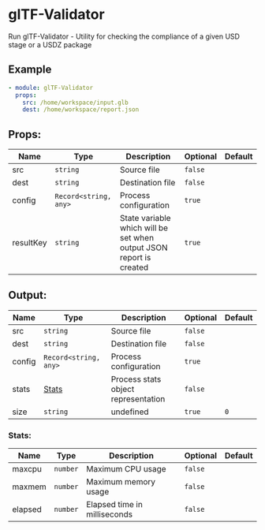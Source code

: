 # glTF-Validator

Run glTF-Validator - Utility for checking the compliance of a given USD stage or a USDZ package

## Example

```yaml
- module: glTF-Validator
  props:
    src: /home/workspace/input.glb
    dest: /home/workspace/report.json
```

## Props:

| Name | Type | Description | Optional | Default |
| ---- | ---- | ----------- | -------- | ------- |
| src | `string` | Source file | `false` |  |
| dest | `string` | Destination file | `false` |  |
| config | `Record<string, any>` | Process configuration | `true` |  |
| resultKey | `string` | State variable which will be set when output JSON report is created | `true` |  |

## Output:

| Name | Type | Description | Optional | Default |
| ---- | ---- | ----------- | -------- | ------- |
| src | `string` | Source file | `false` |  |
| dest | `string` | Destination file | `false` |  |
| config | `Record<string, any>` | Process configuration | `true` |  |
| stats | [Stats](#stats) | Process stats object representation | `false` |  |
| size | `string` | undefined | `true` | `0` |

### Stats<a href="#stats"></a>:

| Name | Type | Description | Optional | Default |
| ---- | ---- | ----------- | -------- | ------- |
| maxcpu | `number` | Maximum CPU usage | `false` |  |
| maxmem | `number` | Maximum memory usage | `false` |  |
| elapsed | `number` | Elapsed time in milliseconds | `false` |  |

